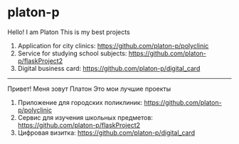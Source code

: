 # platon-p

Hello! I am Platon
This is my best projects
1. Application for city clinics: https://github.com/platon-p/polyclinic
2. Service for studying school subjects: https://github.com/platon-p/flaskProject2
3. Digital business card: https://github.com/platon-p/digital_card

---------
Привет! Меня зовут Платон
Это мои лучшие проекты
1. Приложение для городских поликлиник: https://github.com/platon-p/polyclinic
2. Сервис для изучения школьных предметов: https://github.com/platon-p/flaskProject2
3. Цифровая визитка: https://github.com/platon-p/digital_card
